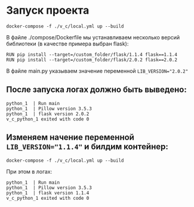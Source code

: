 # Запуск проекта
```
docker-compose -f ./v_c/local.yml up --build
```
В файле ./compose/Dockerfile мы устанавливаем несколько версий библиотеки (в качестве примера выбран flask):
```
RUN pip install --target=/custom_folder/flask/1.1.4 flask==1.1.4
RUN pip install --target=/custom_folder/flask/2.0.2 flask==2.0.2
```
В файле main.py указываем значение переменной ```LIB_VERSION="2.0.2"```
## После запуска  логах должно быть выведено:

```
python_1  | Run main
python_1  | Pillow version 3.5.3
python_1  | flask version 2.0.2
v_c_python_1 exited with code 0
```
## Изменяем начение переменной ```LIB_VERSION="1.1.4"``` и билдим контейнер:

```
docker-compose -f ./v_c/local.yml up --build
```

При этом в логах:

```
python_1  | Run main
python_1  | Pillow version 3.5.3
python_1  | flask version 1.1.4
v_c_python_1 exited with code 0
```

